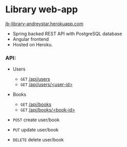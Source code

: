 # Library web-app

[jb-library-andreystar.herokuapp.com](https://jb-library-andreystar.herokuapp.com)

* Spring backed REST API with PostgreSQL database
* Angular frontend
* Hosted on Heroku.

### API:
* Users
  * `GET` [/api/users](https://jb-library-andreystar.herokuapp.com/api/users)
  * `GET` [/api/users/\<user-id\>](https://jb-library-andreystar.herokuapp.com/api/users/2)

* Books
    * `GET` [/api/books](https://jb-library-andreystar.herokuapp.com/api/books)
    * `GET` [/api/books/\<book-id\>](https://jb-library-andreystar.herokuapp.com/api/books/6)


* `POST` create user/book
* `PUT` update user/book
* `DELETE` delete user/book